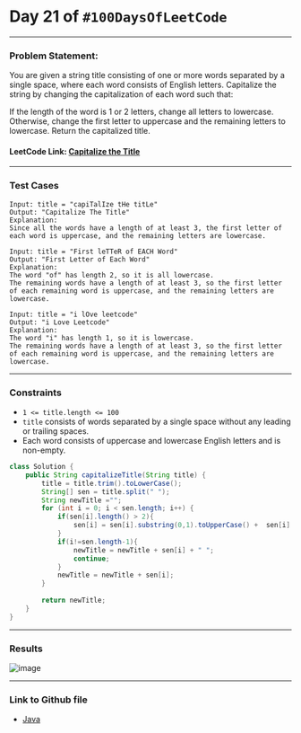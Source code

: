 # Day 21 of `#100DaysOfLeetCode`

___
### Problem Statement:  
You are given a string title consisting of one or more words separated by a single space, where each word consists of English letters. Capitalize the string by changing the capitalization of each word such that:

If the length of the word is 1 or 2 letters, change all letters to lowercase.
Otherwise, change the first letter to uppercase and the remaining letters to lowercase.
Return the capitalized title.

#### LeetCode Link: [Capitalize the Title](https://leetcode.com/problems/capitalize-the-title/description/)
___


### Test Cases
```
Input: title = "capiTalIze tHe titLe"
Output: "Capitalize The Title"
Explanation:
Since all the words have a length of at least 3, the first letter of each word is uppercase, and the remaining letters are lowercase.
```
```
Input: title = "First leTTeR of EACH Word"
Output: "First Letter of Each Word"
Explanation:
The word "of" has length 2, so it is all lowercase.
The remaining words have a length of at least 3, so the first letter of each remaining word is uppercase, and the remaining letters are lowercase.
```
```
Input: title = "i lOve leetcode"
Output: "i Love Leetcode"
Explanation:
The word "i" has length 1, so it is lowercase.
The remaining words have a length of at least 3, so the first letter of each remaining word is uppercase, and the remaining letters are lowercase.
```
___

### Constraints 
* `1 <= title.length <= 100`
* `title` consists of words separated by a single space without any leading or trailing spaces.
* Each word consists of uppercase and lowercase English letters and is non-empty.

```java
class Solution {
    public String capitalizeTitle(String title) {
        title = title.trim().toLowerCase();
        String[] sen = title.split(" ");
        String newTitle ="";
        for (int i = 0; i < sen.length; i++) {
            if(sen[i].length() > 2){
                sen[i] = sen[i].substring(0,1).toUpperCase() +  sen[i].substring(1);
            }
            if(i!=sen.length-1){
                newTitle = newTitle + sen[i] + " ";
                continue;
            }
            newTitle = newTitle + sen[i];
        }
        
        return newTitle;
    }
}
```
___
### Results
![image](https://user-images.githubusercontent.com/31382363/204109997-130cd697-646c-4d45-8bb6-6738a06afec1.png)

___

### Link to Github file  
* [Java](https://github.com/studentdevelops/100DaysOfLeetCode/blob/b13249eb9add861d7904aa4b72b4fb496eb1facf/Day20_ToLowerCase/code.java)
